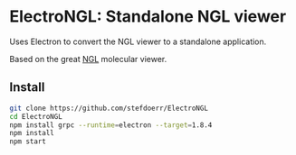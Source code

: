 # ElectroNGL: Standalone NGL viewer

Uses Electron to convert the NGL viewer to a standalone application.

Based on the great [NGL](https://github.com/arose/ngl/) molecular viewer. 

## Install

```bash
git clone https://github.com/stefdoerr/ElectroNGL
cd ElectroNGL
npm install grpc --runtime=electron --target=1.8.4
npm install
npm start
```


